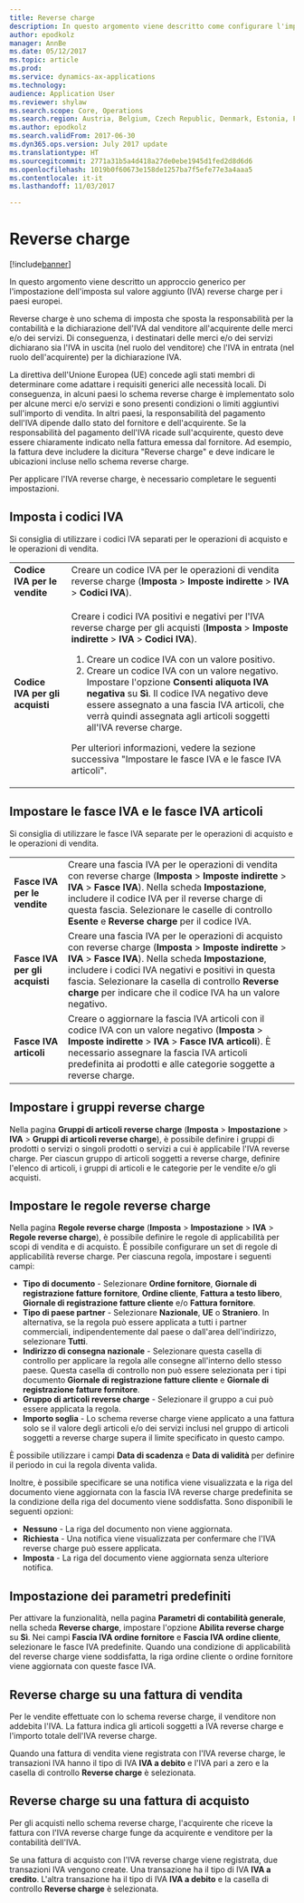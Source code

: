 ```yaml
---
title: Reverse charge
description: In questo argomento viene descritto come configurare l'imposta sul valore aggiunto (IVA) reverse charge per i paesi europei.
author: epodkolz
manager: AnnBe
ms.date: 05/12/2017
ms.topic: article
ms.prod: 
ms.service: dynamics-ax-applications
ms.technology: 
audience: Application User
ms.reviewer: shylaw
ms.search.scope: Core, Operations
ms.search.region: Austria, Belgium, Czech Republic, Denmark, Estonia, Finland, France, Germany, Hungary, Ireland, Italy, Latvia, Lithuania, Netherlands, Poland, Spain, Sweden, United Kingdom
ms.author: epodkolz
ms.search.validFrom: 2017-06-30
ms.dyn365.ops.version: July 2017 update
ms.translationtype: HT
ms.sourcegitcommit: 2771a31b5a4d418a27de0ebe1945d1fed2d8d6d6
ms.openlocfilehash: 1019b0f60673e158de1257ba7f5efe77e3a4aaa5
ms.contentlocale: it-it
ms.lasthandoff: 11/03/2017

---
```


# <a name="reverse-charge-vat"></a>Reverse charge

[!include[banner](../includes/banner.md)]

In questo argomento viene descritto un approccio generico per l'impostazione dell'imposta sul valore aggiunto (IVA) reverse charge per i paesi europei.

Reverse charge è uno schema di imposta che sposta la responsabilità per la contabilità e la dichiarazione dell'IVA dal venditore all'acquirente delle merci e/o dei servizi. Di conseguenza, i destinatari delle merci e/o dei servizi dichiarano sia l'IVA in uscita (nel ruolo del venditore) che l'IVA in entrata (nel ruolo dell'acquirente) per la dichiarazione IVA.

La direttiva dell'Unione Europea (UE) concede agli stati membri di determinare come adattare i requisiti generici alle necessità locali. Di conseguenza, in alcuni paesi lo schema reverse charge è implementato solo per alcune merci e/o servizi e sono presenti condizioni o limiti aggiuntivi sull'importo di vendita. In altri paesi, la responsabilità del pagamento dell'IVA dipende dallo stato del fornitore e dell'acquirente. Se la responsabilità del pagamento dell'IVA ricade sull'acquirente, questo deve essere chiaramente indicato nella fattura emessa dal fornitore. Ad esempio, la fattura deve includere la dicitura "Reverse charge" e deve indicare le ubicazioni incluse nello schema reverse charge. 

Per applicare l'IVA reverse charge, è necessario completare le seguenti impostazioni.

## <a name="set-up-sales-tax-codes"></a>Imposta i codici IVA
Si consiglia di utilizzare i codici IVA separati per le operazioni di acquisto e le operazioni di vendita.

<table>
<body>
<tr>
<td><strong>Codice IVA per le vendite</strong></td>
<td>Creare un codice IVA per le operazioni di vendita reverse charge (<strong>Imposta</strong> > <strong>Imposte indirette</strong> > <strong>IVA</strong> > <strong>Codici IVA</strong>).
</td>
</tr>
<tr>
<td><strong>Codice IVA per gli acquisti</strong></td>
<td><p>Creare i codici IVA positivi e negativi per l'IVA reverse charge per gli acquisti (<strong>Imposta</strong> > <strong>Imposte indirette</strong> > <strong>IVA</strong> > <strong>Codici IVA</strong>).</p>
<ol>
<li>Creare un codice IVA con un valore positivo.</li>
<li>Creare un codice IVA con un valore negativo. Impostare l'opzione <strong>Consenti aliquota IVA negativa</strong> su <strong>Sì</strong>.
Il codice IVA negativo deve essere assegnato a una fascia IVA articoli, che verrà quindi assegnata agli articoli soggetti all'IVA reverse charge.</li>
</ol>
<p>Per ulteriori informazioni, vedere la sezione successiva "Impostare le fasce IVA e le fasce IVA articoli".</p>
</td>
</tr>
</tbody>
</table>

## <a name="set-up-sales-tax-groups-and-item-sales-tax-groups"></a>Impostare le fasce IVA e le fasce IVA articoli
Si consiglia di utilizzare le fasce IVA separate per le operazioni di acquisto e le operazioni di vendita.

<table>
<tr>
<td><strong>Fasce IVA per le vendite</strong></td>
<td>Creare una fascia IVA per le operazioni di vendita con reverse charge (<strong>Imposta</strong> > <strong>Imposte indirette</strong> > <strong>IVA</strong> > <strong>Fasce IVA</strong>). Nella scheda <strong>Impostazione</strong>, includere il codice IVA per il reverse charge di questa fascia. Selezionare le caselle di controllo <strong>Esente</strong> e <strong>Reverse charge</strong> per il codice IVA.</td>
</tr>
<tr>
<td><strong>Fasce IVA per gli acquisti</strong></td>
<td>Creare una fascia IVA per le operazioni di acquisto con reverse charge (<strong>Imposta</strong> > <strong>Imposte indirette</strong> > <strong>IVA</strong> > <strong>Fasce IVA</strong>). Nella scheda <strong>Impostazione</strong>, includere i codici IVA negativi e positivi in questa fascia. Selezionare la casella di controllo <strong>Reverse charge</strong> per indicare che il codice IVA ha un valore negativo.</td>
</tr>
<tr>
<td><strong>Fasce IVA articoli</strong></td>
<td>Creare o aggiornare la fascia IVA articoli con il codice IVA con un valore negativo (<strong>Imposta</strong> > <strong>Imposte indirette</strong> > <strong>IVA</strong> > <strong>Fasce IVA articoli</strong>). È necessario assegnare la fascia IVA articoli predefinita ai prodotti e alle categorie soggette a reverse charge.</td>
</tr>
</table>

## <a name="set-up-reverse-charge-groups"></a>Impostare i gruppi reverse charge
Nella pagina **Gruppi di articoli reverse charge** (**Imposta** > **Impostazione** > **IVA** > **Gruppi di articoli reverse charge**), è possibile definire i gruppi di prodotti o servizi o singoli prodotti o servizi a cui è applicabile l'IVA reverse charge. Per ciascun gruppo di articoli soggetti a reverse charge, definire l'elenco di articoli, i gruppi di articoli e le categorie per le vendite e/o gli acquisti.

## <a name="set-up-reverse-charge-rules"></a>Impostare le regole reverse charge
Nella pagina **Regole reverse charge** (**Imposta** > **Impostazione** > **IVA** > **Regole reverse charge**), è possibile definire le regole di applicabilità per scopi di vendita e di acquisto. È possibile configurare un set di regole di applicabilità reverse charge. Per ciascuna regola, impostare i seguenti campi:

- **Tipo di documento** - Selezionare **Ordine fornitore**, **Giornale di registrazione fatture fornitore**, **Ordine cliente**, **Fattura a testo libero**, **Giornale di registrazione fatture cliente** e/o **Fattura fornitore**.
- **Tipo di paese partner** - Selezionare **Nazionale**, **UE** o **Straniero**. In alternativa, se la regola può essere applicata a tutti i partner commerciali, indipendentemente dal paese o dall'area dell'indirizzo, selezionare **Tutti**.
- **Indirizzo di consegna nazionale** - Selezionare questa casella di controllo per applicare la regola alle consegne all'interno dello stesso paese. Questa casella di controllo non può essere selezionata per i tipi  documento **Giornale di registrazione fatture cliente** e **Giornale di registrazione fatture fornitore**.
- **Gruppo di articoli reverse charge** - Selezionare il gruppo a cui può essere applicata la regola.
- **Importo soglia** - Lo schema reverse charge viene applicato a una fattura solo se il valore degli articoli e/o dei servizi inclusi nel gruppo di articoli soggetti a reverse charge supera il limite specificato in questo campo.

È possibile utilizzare i campi **Data di scadenza** e **Data di validità** per definire il periodo in cui la regola diventa valida.

Inoltre, è possibile specificare se una notifica viene visualizzata e la riga del documento viene aggiornata con la fascia IVA reverse charge predefinita se la condizione della riga del documento viene soddisfatta. Sono disponibili le seguenti opzioni:

- **Nessuno** - La riga del documento non viene aggiornata.
- **Richiesta** - Una notifica viene visualizzata per confermare che l'IVA reverse charge può essere applicata.
- **Imposta** - La riga del documento viene aggiornata senza ulteriore notifica.

## <a name="set-up-default-parameters"></a>Impostazione dei parametri predefiniti
Per attivare la funzionalità, nella pagina **Parametri di contabilità generale**, nella scheda **Reverse charge**, impostare l'opzione **Abilita reverse charge** su **Sì**. Nei campi **Fascia IVA ordine fornitore** e **Fascia IVA ordine cliente**, selezionare le fasce IVA predefinite. Quando una condizione di applicabilità del reverse charge viene soddisfatta, la riga ordine cliente o ordine fornitore viene aggiornata con queste fasce IVA.

## <a name="reverse-charge-on-a-sales-invoice"></a>Reverse charge su una fattura di vendita
Per le vendite effettuate con lo schema reverse charge, il venditore non addebita l'IVA. La fattura indica gli articoli soggetti a IVA reverse charge e l'importo totale dell'IVA reverse charge.

Quando una fattura di vendita viene registrata con l'IVA reverse charge, le transazioni IVA hanno il tipo di IVA **IVA a debito** e l'IVA pari a zero e la casella di controllo **Reverse charge** è selezionata.

## <a name="reverse-charge-on-a-purchase-invoice"></a>Reverse charge su una fattura di acquisto
Per gli acquisti nello schema reverse charge, l'acquirente che riceve la fattura con l'IVA reverse charge funge da acquirente e venditore per la contabilità dell'IVA.

Se una fattura di acquisto con l'IVA reverse charge viene registrata, due transazioni IVA vengono create. Una transazione ha il tipo di IVA **IVA a credito**. L'altra transazione ha il tipo di IVA **IVA a debito** e la casella di controllo **Reverse charge** è selezionata.

